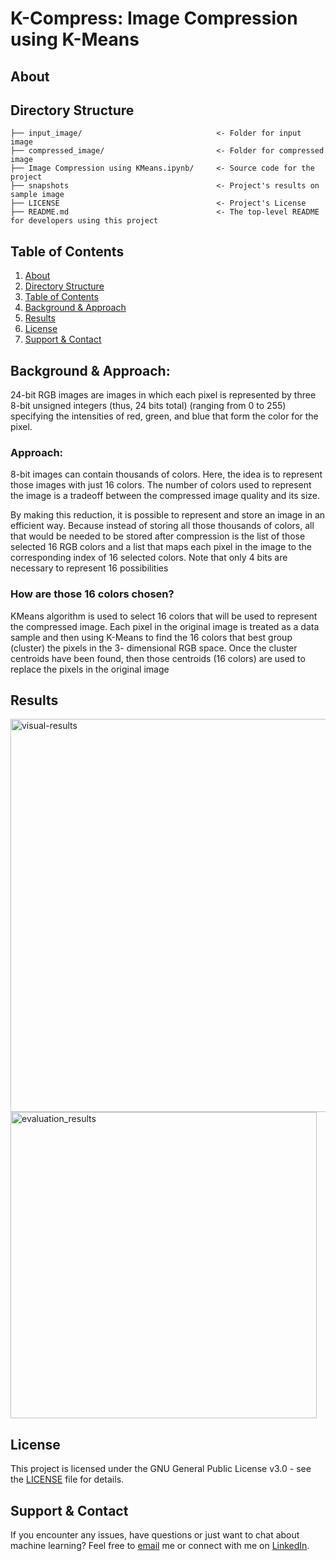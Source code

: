 # K-Compress: Image Compression using K-Means

## About <a name="about"></a>


## Directory Structure <a name="directory-structure"></a>

```
├── input_image/                              <- Folder for input image
├── compressed_image/                         <- Folder for compressed image
├── Image Compression using KMeans.ipynb/     <- Source code for the project
├── snapshots                                 <- Project's results on sample image
├── LICENSE                                   <- Project's License
├── README.md                                 <- The top-level README for developers using this project
```

## Table of Contents <a name="table-of-contents"></a>

1. [About](#about)
2. [Directory Structure](#directory-structure)
3. [Table of Contents](#table-of-contents)
4. [Background & Approach](#background)
5. [Results](#results)
6. [License](#license)
7. [Support & Contact](#support-contact)


## Background & Approach: <a name="background"></a>

24-bit RGB images are images in which each pixel is represented by three 8-bit unsigned integers (thus, 24 bits total) (ranging from 0 to 255) specifying the intensities of red, green, and blue that form the color for the pixel.

### Approach:

8-bit images can contain thousands of colors. Here, the idea is to represent those images with just 16 colors. The number of colors used to represent the image is a tradeoff between the compressed image quality and its size.

By making this reduction, it is possible to represent and store an image in an efficient way. Because instead of storing all those thousands of colors, all that would be needed to be stored after compression is the list of those selected 16 RGB colors and a list that maps each pixel in the image to the corresponding index of 16 selected colors. Note that only 4 bits are necessary to represent 16 possibilities

### How are those 16 colors chosen?

KMeans algorithm is used to select 16 colors that will be used to represent the compressed image. Each pixel in the original image is treated as a data sample and then using K-Means to find the 16 colors that best group (cluster) the pixels in the 3- dimensional RGB space. Once the cluster centroids have been found, then those centroids (16 colors) are used to replace the pixels in the original image


## Results <a name="results"></a>

<img width="629" alt="visual-results" src="https://github.com/YuganshG/Image-Compression-using-KMeans/assets/34838617/03ed780b-2f0e-4dad-b69c-2e6ff334e762">
<img width="490" alt="evaluation_results" src="https://github.com/YuganshG/Image-Compression-using-KMeans/assets/34838617/6722f542-2a8b-4bc1-bb35-24775468f44d">


## License <a name="license"></a>
This project is licensed under the GNU General Public License v3.0 - see the [LICENSE](https://github.com/YuganshG/Image-Compression-using-KMeans/blob/main/LICENSE) file for details.

## Support & Contact <a name="support-contact"></a>
If you encounter any issues, have questions or just want to chat about machine learning? Feel free to [email](yugansh.goyal101@gmail.com) me or connect with me on [LinkedIn](https://www.linkedin.com/in/yuganshgoyal/).
